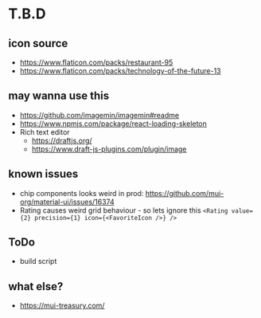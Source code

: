 # T.B.D

## icon source

- https://www.flaticon.com/packs/restaurant-95
- https://www.flaticon.com/packs/technology-of-the-future-13

## may wanna use this

- https://github.com/imagemin/imagemin#readme
- https://www.npmjs.com/package/react-loading-skeleton
- Rich text editor
  - https://draftjs.org/
  - https://www.draft-js-plugins.com/plugin/image

## known issues

- chip components looks weird in prod: https://github.com/mui-org/material-ui/issues/16374
- Rating causes weird grid behaviour - so lets ignore this `<Rating value={2} precision={1} icon={<FavoriteIcon />} />`

## ToDo

- build script

## what else?

- https://mui-treasury.com/
